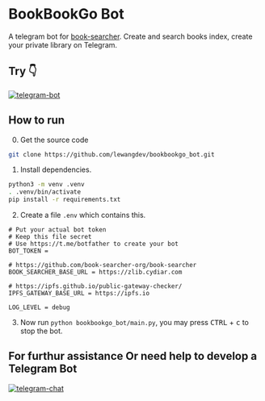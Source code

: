 # BookBookGo Bot

A telegram bot for [book-searcher](https://github.com/book-searcher-org/book-searcher). Create and search books index, create your private library on Telegram.

## Try 👇️

[![telegram-bot](https://img.shields.io/badge/bot-@BookBookGo-blue?logo=telegram)](https://t.me/bookbookgo_bot)

## How to run

0. Get the source code

```sh
git clone https://github.com/lewangdev/bookbookgo_bot.git
```

1. Install dependencies.

```bash
python3 -m venv .venv
. .venv/bin/activate
pip install -r requirements.txt
```

2. Create a file `.env` which contains this.

```text
# Put your actual bot token
# Keep this file secret
# Use https://t.me/botfather to create your bot
BOT_TOKEN =

# https://github.com/book-searcher-org/book-searcher
BOOK_SEARCHER_BASE_URL = https://zlib.cydiar.com

# https://ipfs.github.io/public-gateway-checker/
IPFS_GATEWAY_BASE_URL = https://ipfs.io

LOG_LEVEL = debug
```

3. Now run `python bookbookgo_bot/main.py`, you may press <kbd>CTRL</kbd> + <kbd>c</kbd> to stop the bot.


## For furthur assistance Or need help to develop a Telegram Bot
[![telegram-chat](https://img.shields.io/badge/chat-@lewang-blue?logo=telegram)](https://t.me/lewang)

